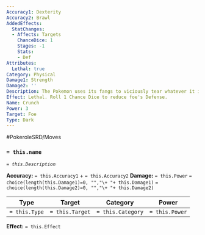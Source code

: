 ```yaml
---
Accuracy1: Dexterity
Accuracy2: Brawl
AddedEffects:
  StatChanges:
  - Affects: Targets
    ChanceDice: 1
    Stages: -1
    Stats:
    - Def
Attributes:
  Lethal: true
Category: Physical
Damage1: Strength
Damage2: ''
Description: The Pokemon uses its fangs to viciously tear whatever it is biting.
Effect: Lethal. Roll 1 Chance Dice to reduce foe's Defense.
Name: Crunch
Power: 3
Target: Foe
Type: Dark
---
```


#PokeroleSRD/Moves

### `= this.name`
*`= this.Description`*

**Accuracy:** `= this.Accuracy1` + `= this.Accuracy2`
**Damage:** `= this.Power` `= choice(length(this.Damage1)=0, "","\+ "+ this.Damage1)` `= choice(length(this.Damage2)=0, "","\+ "+ this.Damage2)`

| Type          | Target          | Category          | Power          |
| ------------- | --------------- | ----------------  | -------------- |
| `= this.Type` | `= this.Target` | `= this.Category` | `= this.Power` | 

**Effect:** `= this.Effect`